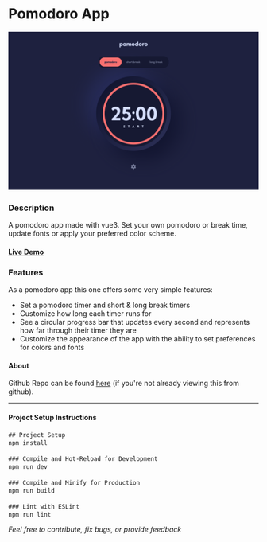 # Pomodoro App
![Design preview for the Pomodoro App Project](./preview.png)

### Description
A pomodoro app made with vue3. Set your own pomodoro or break time, update fonts or apply your preferred color scheme.

#### [Live Demo](https://pomodoro-app-towkir.vercel.app/)

### Features
As a pomodoro app this one offers some very simple features:
- Set a pomodoro timer and short & long break timers
- Customize how long each timer runs for
- See a circular progress bar that updates every second and represents how far through their timer they are
- Customize the appearance of the app with the ability to set preferences for colors and fonts

#### About
Github Repo can be found [here](https://github.com/towkir/pomodoro-app) (if you're not already viewing this from github).


---

#### Project Setup Instructions

```
## Project Setup
npm install

### Compile and Hot-Reload for Development
npm run dev

### Compile and Minify for Production
npm run build

### Lint with ESLint
npm run lint
```
*Feel free to contribute, fix bugs, or provide feedback*
